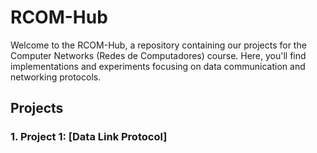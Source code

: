 # RCOM-Hub
Welcome to the RCOM-Hub, a repository containing our projects for the Computer Networks (Redes de Computadores) course. Here, you'll find implementations and experiments focusing on data communication and networking protocols.

## Projects
### 1. Project 1: [Data Link Protocol]
